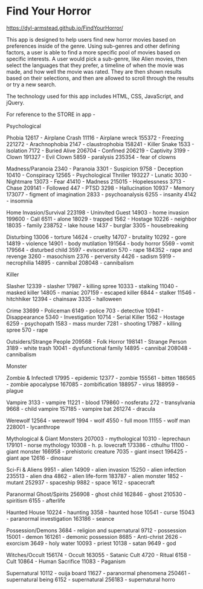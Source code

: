 # Find Your Horror

https://dyl-armstead.github.io/FindYourHorror/

This app is designed to help users find new horror movies based on preferences inside of the genre. 
Using sub-genres and other defining factors, a user is able to find a more specific pool of movies based on specific interests.
A user would pick a sub-genre, like Alien movies, then select the languages that they prefer, a timeline of when the movie was made, and how well the movie was rated.
They are then shown results based on their selections, and then are allowed to scroll through the results or try a new search.

The technology used for this app includes HTML, CSS, JavaScript, and jQuery. 

For reference to the STORE in app - 

Psychological

  Phobia
    12617 - Airplane Crash
    11116 - Airplane wreck
    155372 - Freezing
    221272 - Arachnophobia
    2147 - claustrophobia
    158241 - Killer Snake
    1533 - Isolation
    7172 - Buried Alive
    206704 - Confined
    206219 - Captivity
    3199 - Clown
    191327 - Evil Clown
    5859 - paralysis
    235354 - fear of clowns

  Madness/Paranoia
    2340 - Paranoia
    3301 - Suspicion
    9758 - Deception
    10410 - Conspiracy
    12565 - Psychological Thriller
    193227 - Lunatic
    3030 - Nightmare
    13073 - Fear
    41410 - Madness
    215015 - Hopelessness
    3713 - Chase
    209141 - Followed
    447 - PTSD
    3298 - Hallucination
    10937 - Memory
    173077 - figment of imagination
    2833 - psychoanalysis
    6255 - insanity
    4142 - insomnia

  Home Invasion/Survival
    223198 - Uninvited Guest
    14903 - home invasion
    199600 - Call
    6511 - alone
    18029 - trapped
    1562 - Hostage
    10226 - neighbor
    18035 - family
    238752 - lake house
    1437 - burglar
    3305 - housebreaking

  Disturbing
    13006 - torture
    14624 - cruelty
    14707 - brutality
    10292 - gore
    14819 - violence
    14901 - body mutilation
    191564 - body horror
    5569 - vomit
    179564 - disturbed child
    3597 - evisceration
    570 - rape
    184352 - rape and revenge
    3260 - masochism
    2376 - perversity
    4426 - sadism
    5919 - necrophilia
    14895 - cannibal
    208048 - cannibalism

Killer

  Slasher
    12339 - slasher
    17987 - killing spree
    10333 - stalking
    11040 - masked killer
    14805 - maniac
    207159 - escaped killer
    6844 - stalker
    11546 - hitchhiker
    12394 - chainsaw
    3335 - halloween

  Crime
    33699 - Policeman
    6149 - police
    703 - detective
    10941 - Disappearance
    5340 - Investigation
    10714 - Serial Killer
    1562 - Hostage
    6259 - psychopath
    1583 - mass murder
    7281 - shooting
    17987 - killing spree
    570 - rape

  Outsiders/Strange People
    209568 - Folk Horror
    198141 - Strange Person
    3189 - white trash
    10041 - dysfunctional family
    14895 - cannibal
    208048 - cannibalism

  Monster
  
   Zombie & InfectedI
    17995 - epidemic
    12377 - zombie
    155561 - bitten
    186565 - zombie apocalypse
    167085 - zombification
    188957 - virus
    188959 - plague

  Vampire
    3133 - vampire
    11221 - blood
    179860 - nosferatu
    272 - transylvania
    9668 - child vampire
    157185 - vampire bat
    261274 - dracula

  Werewolf
    12564 - werewolf
    1994 - wolf
    4550 - full moon
    11155 - wolf man
    228001 - lycanthrope

  Mythological & Giant Monsters
    207003 - mythological
    10310 - leprechaun
    179101 - norse mythology
    10308 - h. p. lovecraft
    173386 - cthulhu
    11100 - giant monster
    166958 - prehistoric creature
    7035 - giant insect
    196425 - giant ape
    12616 - dinosaur

  Sci-Fi & Aliens
    9951 - alien
    14909 - alien invasion
    15250 - alien infection
    235513 - alien dna
    4862 - alien life-form
    183787 - alien monster
    1852 - mutant
    252937 - spaceship
    9882 - space
    1612 - spacecraft

  Paranormal
    Ghost/Spirits
    256908 - ghost child
    162846 - ghost
    210530 - spiritism
    6155 - afterlife

  Haunted House
    10224 - haunting
    3358 - haunted hose
    10541 - curse
    15043 - paranormal investigation
    163186 - seance

  Possession/Demons
    3684 - religion and supernatural
    9712 - possession
    15001 - demon
    161261 - demonic possession
    8685 - Anti-christ
    2626 - exorcism
    3649 - holy water
    10093 - priest
    10138 - satan
    9649 - god

  Witches/Occult
    156174 - Occult
    163055 - Satanic Cult
    4720 - Ritual
    6158 - Cult
    10864 - Human Sacrifice
    11083 - Paganism

  Supernatural
    10112 - ouija board
    11627 - paranormal phenomena
    250461 - supernatural being
    6152 - supernatural
    256183 - supernatural horro
